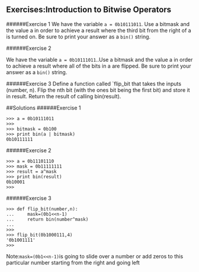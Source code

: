 ## Exercises:Introduction to Bitwise Operators

######Exercise 1
We have the variable `a = 0b10111011`.
Use a bitmask and the value a in order to achieve a result where the third bit from the right of a is turned on. Be sure to print your answer as a `bin()` string.

######Exercise 2

 We have the variable `a = 0b10111011`..Use a bitmask and the value a in order to achieve a result where all of the bits in a are flipped. Be sure to print your answer as a `bin()` string.

######Exercise 3
Define a function called `flip_bit that takes the inputs (number, n).
Flip the nth bit (with the ones bit being the first bit) and store it in result.
Return the result of calling bin(result).

##Solutions
######Exercise 1
```
>>> a = 0b10111011
>>>
>>> bitmask = 0b100
>>> print bin(a | bitmask)
0b10111111
```
######Exercise 2
```
>>> a = 0b11101110
>>> mask = 0b11111111
>>> result = a^mask
>>> print bin(result)
0b10001
>>>

```
######Exercise 3
```
>>> def flip_bit(number,n):
...     mask=(0b1<<n-1)
...     return bin(number^mask)
...
>>>
>>> flip_bit(0b1000111,4)
'0b1001111'
>>>
```
Note:`mask=(0b1<<n-1)`is going to slide over a number or add zeros to this particular number starting from the right and going left
